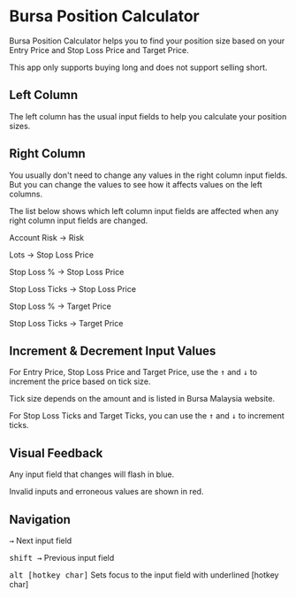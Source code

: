 # Bursa Position Calculator

Bursa Position Calculator helps you to find your position size based on your Entry Price and Stop Loss Price and Target Price.

This app only supports buying long and does not support selling short.

## Left Column

The left column has the usual input fields to help you calculate your position sizes.

## Right Column

You usually don't need to change any values in the right column input fields. But you can change the values to see how it affects values on the left columns.

The list below shows which left column input fields are affected when any right column input fields are changed.

Account Risk -> Risk

Lots -> Stop Loss Price

Stop Loss % -> Stop Loss Price

Stop Loss Ticks -> Stop Loss Price

Stop Loss % -> Target Price

Stop Loss Ticks -> Target Price

## Increment & Decrement Input Values

For Entry Price, Stop Loss Price and Target Price, use the <kbd>↑</kbd> and <kbd>↓</kbd> to increment the price based on tick size.

Tick size depends on the amount and is listed in Bursa Malaysia website.

For Stop Loss Ticks and Target Ticks, you can use the <kbd>↑</kbd> and <kbd>↓</kbd> to increment ticks.

## Visual Feedback

Any input field that changes will flash in blue.

Invalid inputs and erroneous values are shown in red.

## Navigation

<kbd>→</kbd>	Next input field

<kbd>shift →</kbd>	Previous input field

<kbd>alt [hotkey char]</kbd>	Sets focus to the input field with underlined [hotkey char]

